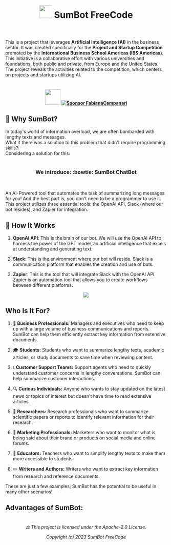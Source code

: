  <br> 

 

# <p align="center"> <img src="https://github.githubassets.com/images/icons/emoji/bowtie.png" width="40"> SumBot FreeCode
<br>

This is a project that leverages **Artificial Intelligence (AI)** in the business sector. It was created specifically for the **Project and Startup Competition** promoted by the **International Business School Americas (IBS Americas)**. This initiative is a collaborative effort with various universities and foundations, both public and private, from Europe and the United States. The project reveals the activities related to the competition, which centers on projects and startups utilizing AI.
 <br> <br> 
 
####  <p align="center"> <img src="https://github.githubassets.com/images/icons/emoji/octocat.png" width="48"> [![Sponsor FabianaCampanari](https://img.shields.io/badge/Sponsor-FabianaCampanari-brightgreen?logo=GitHub)](https://github.com/sponsors/FabianaCampanari)


## 🤖 Why SumBot?

In today's world of information overload, we are often bombarded with lengthy texts and messages.<br>
What if there was a solution to this problem that didn't require programming skills?:<br>
Considering a solution for this:<br>
<br>

###  <p align="center">  **We introduce: :bowtie: SumBot ChatBot**
<br>
  
An AI-Powered tool that automates the task of summarizing long messages for you!
And the best part is, you don't need to be a programmer to use it. This project utilizes three essential tools: the OpenAI API, Slack (where our bot resides), and Zapier for integration.
<br>

## 🤔 How It Works 

1. **OpenAI API**: This is the brain of our bot. We will use the OpenAI API to harness the power of the GPT model, an artificial intelligence that excels at understanding and generating text.

2. **Slack**: This is the environment where our bot will reside. Slack is a communication platform that enables the creation and use of bots.

3. **Zapier**: This is the tool that will integrate Slack with the OpenAI API. Zapier is an automation tool that allows you to create workflows between different platforms.

<p align="center"> <img src="https://github.com/MindfulAI-Copilots-Bots/SumBot-FreeCode/assets/113218619/41356dcd-b39f-4922-b1dd-c88a1620efa8"/>

## Who Is It For?

1. :briefcase: **Business Professionals:** Managers and executives who need to keep up with a large volume of business communications and reports. SumBot can help them efficiently extract key information from extensive documents.

2. :mortar_board: **Students:** Students who want to summarize lengthy texts, academic articles, or study documents to save time when reviewing content.

3. :telephone_receiver: **Customer Support Teams:** Support agents who need to quickly understand customer concerns in lengthy conversations. SumBot can help summarize customer interactions.

4. :mag: **Curious Individuals:** Anyone who wants to stay updated on the latest news or topics of interest but doesn't have time to read extensive articles.

5. :microscope: **Researchers:** Research professionals who want to summarize scientific papers or reports to identify relevant information for their research.

6. :mega: **Marketing Professionals:** Marketers who want to monitor what is being said about their brand or products on social media and online forums.

7. :school: **Educators:** Teachers who want to simplify lengthy texts to make them more accessible to students.

8. :pencil2: **Writers and Authors:** Writers who want to extract key information from research and reference documents.

These are just a few examples; SumBot has the potential to be useful in many other scenarios!

## Advantages of SumBot:

















#

###### <p align="center"> ⚖︎ This project is licensed under the Apache-2.0 License.<p align="center"> Copyright (c) 2023 SumBot FreeCode </p>













#

